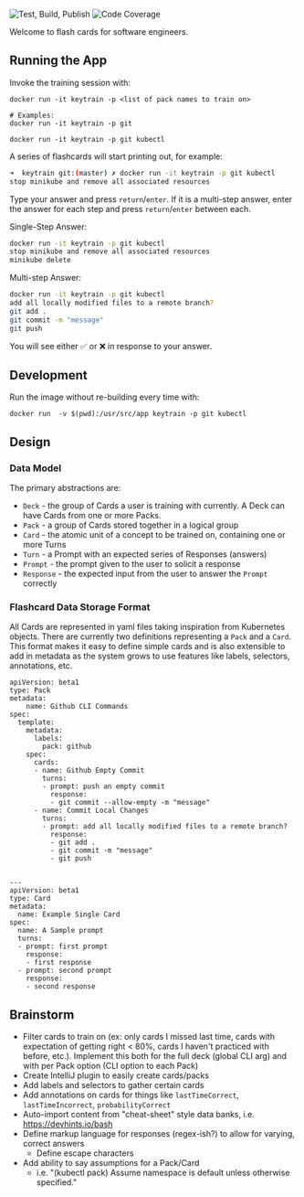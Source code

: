 ![Test, Build, Publish](https://github.com/crosleythomas/keytrain/workflows/Test,%20Build,%20Publish/badge.svg)
![Code Coverage](https://img.shields.io/codecov/c/github/crosleythomas/keytrain)

Welcome to flash cards for software engineers.

## Running the App

Invoke the training session with:
```
docker run -it keytrain -p <list of pack names to train on>

# Examples:
docker run -it keytrain -p git

docker run -it keytrain -p git kubectl
```

A series of flashcards will start printing out, for example:
```bash
➜  keytrain git:(master) ✗ docker run -it keytrain -p git kubectl
stop minikube and remove all associated resources
```

Type your answer and press `return`/`enter`.  If it is a multi-step answer,
enter the answer for each step and press `return`/`enter` between each.

Single-Step Answer:
```bash
docker run -it keytrain -p git kubectl
stop minikube and remove all associated resources
minikube delete
``` 

Multi-step Answer:
```bash
docker run -it keytrain -p git kubectl
add all locally modified files to a remote branch?
git add .
git commit -m "message"
git push
```

You will see either :white_check_mark: or :x: in response to your answer.
## Development

Run the image without re-building every time with:
```
docker run  -v $(pwd):/usr/src/app keytrain -p git kubectl
```

## Design

### Data Model

The primary abstractions are:
* `Deck` - the group of Cards a user is training with currently. A Deck can have Cards
from one or more Packs.
* `Pack` - a group of Cards stored together in a logical group
* `Card` - the atomic unit of a concept to be trained on, containing one or more Turns
* `Turn` - a Prompt with an expected series of Responses (answers)
* `Prompt` - the prompt given to the user to solicit a response
* `Response` - the expected input from the user to answer the `Prompt` correctly


### Flashcard Data Storage Format

All Cards are represented in yaml files taking inspiration from Kubernetes objects.
There are currently two definitions representing a `Pack` and a `Card`.  This
format makes it easy to define simple cards and is also extensible to add in
metadata as the system grows to use features like labels, selectors, annotations, etc.

```
apiVersion: beta1
type: Pack
metadata:
    name: Github CLI Commands
spec:
  template:
    metadata:
      labels:
        pack: github
    spec:
      cards:
      - name: Github Empty Commit
        turns:
        - prompt: push an empty commit
          response:
          - git commit --allow-empty -m "message"
      - name: Commit Local Changes
        turns:
        - prompt: add all locally modified files to a remote branch?
          response:
          - git add .
          - git commit -m "message"
          - git push


---
apiVersion: beta1
type: Card
metadata:
  name: Example Single Card
spec:
  name: A Sample prompt
  turns:
  - prompt: first prompt
    response:
    - first response
  - prompt: second prompt
    response:
    - second response

```

## Brainstorm

* Filter cards to train on (ex: only cards I missed last time, cards with expectation
of getting right < 80%, cards I haven't practiced with before, etc.). Implement this both
for the full deck (global CLI arg) and with per Pack option (CLI option to each Pack)
* Create IntelliJ plugin to easily create cards/packs
* Add labels and selectors to gather certain cards
* Add annotations on cards for things like `lastTimeCorrect`, `lastTimeIncorrect`, `probabilityCorrect`
* Auto-import content from "cheat-sheet" style data banks, i.e. https://devhints.io/bash
* Define markup language for responses (regex-ish?) to allow for varying, correct answers
    * Define escape characters
* Add ability to say assumptions for a Pack/Card
    * i.e. "(kubectl pack) Assume namespace is default unless otherwise specified."